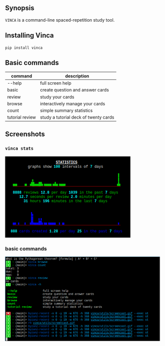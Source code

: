 ## Synopsis

`VINCA` is a command-line spaced-repetition study tool.

## Installing Vinca

`pip install vinca`

## Basic commands

|command           |   description                            |  
|------------------|------------------------------------------|  
|--help            |   full screen help                       |  
|basic             |   create question and answer cards       |  
|review            |   study your cards                       |  
|browse            |   interactively manage your cards        |  
|count             |   simple summary statistics              |  
|tutorial review   |   study a tutorial deck of twenty cards  |  

## Screenshots

### `vinca stats`
![vinca stats](./utils/stats.png)

### basic commands
![basic screencast](./utils/screencast.gif?)
